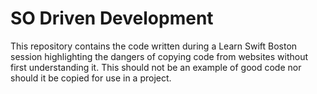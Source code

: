 # SO Driven Development

This repository contains the code written during a Learn Swift Boston session highlighting the dangers of copying code from websites without first understanding it. This should not be an example of good code nor should it be copied for use in a project.
